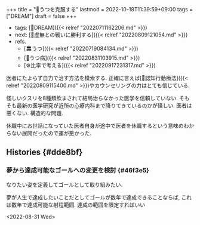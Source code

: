 +++
title = "🚀うつを克服する"
lastmod = 2022-10-18T11:39:59+09:00
tags = ["DREAM"]
draft = false
+++

-   tags: [🚀DREAM]({{< relref "20220711162206.md" >}})
-   next: [🦊虚無との戦いに勝利する]({{< relref "20220809121054.md" >}})
-   refs.
    -   [🏛うつ]({{< relref "20220719084134.md" >}})
    -   [📝うつ病]({{< relref "20220831103915.md" >}})
    -   [⚙比率で考える]({{< relref "20220917231317.md" >}})

医者にたよらず自力で治す方法を模索する. 正確に言えば[📝認知行動療法]({{< relref "20220809115400.md" >}})やカウンセリングの力はとても信じている.

怪しいクスリを8種類飲まされて結局治らなかった医学を信頼していない. そもそも最新の医学研究が近所の心療内科まで降りてきているのかが怪しい. 医者は悪くない. 構造的な問題.

休職中にお世話になっていた医者自身が途中で医者を休職するという意味のわからない展開だったので運が悪かった.


## Histories {#dde8bf}


### 夢から達成可能なゴールへの変更を検討 {#46f3e5}

なりたい姿を定義してゴールとして取り組みたい.

夢が人生で達成したいことだとしてゴールが数年で達成できることならば, これは数年で達成可能な射程範囲. 達成の範囲を限定すればいい

<span class="timestamp-wrapper"><span class="timestamp">&lt;2022-08-31 Wed&gt;</span></span>
